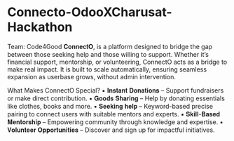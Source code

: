# Connecto-OdooXCharusat-Hackathon
Team: Code4Good
𝐂𝐨𝐧𝐧𝐞𝐜𝐭𝐎, is a platform designed to bridge the gap between those seeking help and those willing to support. 
Whether it’s financial support, mentorship, or volunteering, ConnectO acts as a bridge to make real impact. 
It is built to scale automatically, ensuring seamless expansion as userbase grows, without admin intervention.

What Makes ConnectO Special?
▪ 𝐈𝐧𝐬𝐭𝐚𝐧𝐭 𝐃𝐨𝐧𝐚𝐭𝐢𝐨𝐧𝐬 – Support fundraisers or make direct contribution.
▪ 𝐆𝐨𝐨𝐝𝐬 𝐒𝐡𝐚𝐫𝐢𝐧𝐠 – Help by donating essentials like clothes, books and more.
▪ 𝐒𝐞𝐞𝐤𝐢𝐧𝐠 𝐡𝐞𝐥𝐩 – Keyword-based precise pairing to connect users with suitable mentors and experts.
▪ 𝐒𝐤𝐢𝐥𝐥-𝐁𝐚𝐬𝐞𝐝 𝐌𝐞𝐧𝐭𝐨𝐫𝐬𝐡𝐢𝐩 – Empowering community through knowledge and expertise.
▪ 𝐕𝐨𝐥𝐮𝐧𝐭𝐞𝐞𝐫 𝐎𝐩𝐩𝐨𝐫𝐭𝐮𝐧𝐢𝐭𝐢𝐞𝐬 – Discover and sign up for impactful initiatives.
